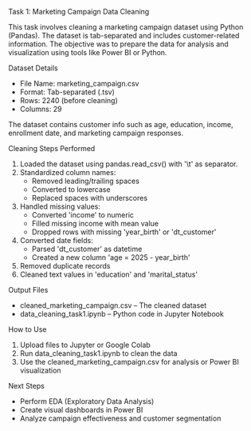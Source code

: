 Task 1: Marketing Campaign Data Cleaning

This task involves cleaning a marketing campaign dataset using Python (Pandas). The dataset is tab-separated and includes customer-related information. The objective was to prepare the data for analysis and visualization using tools like Power BI or Python.

Dataset Details

- File Name: marketing_campaign.csv
- Format: Tab-separated (.tsv)
- Rows: 2240 (before cleaning)
- Columns: 29

The dataset contains customer info such as age, education, income, enrollment date, and marketing campaign responses.

Cleaning Steps Performed

1. Loaded the dataset using pandas.read_csv() with '\t' as separator.
2. Standardized column names:
   - Removed leading/trailing spaces
   - Converted to lowercase
   - Replaced spaces with underscores
3. Handled missing values:
   - Converted 'income' to numeric
   - Filled missing income with mean value
   - Dropped rows with missing 'year_birth' or 'dt_customer'
4. Converted date fields:
   - Parsed 'dt_customer' as datetime
   - Created a new column 'age = 2025 - year_birth'
5. Removed duplicate records
6. Cleaned text values in 'education' and 'marital_status'

Output Files

- cleaned_marketing_campaign.csv – The cleaned dataset
- data_cleaning_task1.ipynb – Python code in Jupyter Notebook

How to Use

1. Upload files to Jupyter or Google Colab
2. Run data_cleaning_task1.ipynb to clean the data
3. Use the cleaned_marketing_campaign.csv for analysis or Power BI visualization

Next Steps

- Perform EDA (Exploratory Data Analysis)
- Create visual dashboards in Power BI
- Analyze campaign effectiveness and customer segmentation
